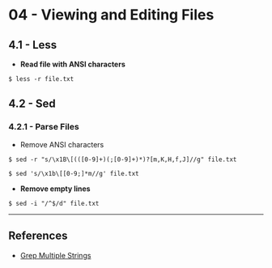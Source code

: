 # 04 - Viewing and Editing Files

## 4.1 - Less

- **Read file with ANSI characters**

`$ less -r file.txt`

## 4.2 - Sed

### 4.2.1 - Parse Files

- Remove ANSI characters

```
$ sed -r "s/\x1B\[(([0-9]+)(;[0-9]+)*)?[m,K,H,f,J]//g" file.txt

$ sed 's/\x1b\[[0-9;]*m//g' file.txt
```

- **Remove empty lines**

`$ sed -i "/^$/d" file.txt`

---
## References

- [Grep Multiple Strings](https://phoenixnap.com/kb/grep-multiple-strings)